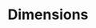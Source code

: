 ---
bigquery: https://console.cloud.google.com/bigquery?p=covid-19-dimensions-ai&page=table&d=data&t=publications
contributors: Digital Science, https://www.digital-science.com/
cost: Free for personal, non-commercial use.
description: Dimensions contains more than 100 million publications, ranging from
  articles published in scholarly journals, books and book chapters, to preprints
  and conference proceedings. All publications are contextualized with linked data
  sets, funding, publications, patents, clinical trials, and policy documents. You
  can also view associated categories, funders, institutions, and researcher profiles.
documentation: https://docs.dimensions.ai/bigquery/index.html
last_edit: 04/07/2022, 06:51:07
location: https://www.dimensions.ai/products/free/
maintained_by: Digital Science, https://www.digital-science.com/
schema_fields:
- family_count
- patent_ids
- research_org_countries
- categories
- category_hra
- publication_year
- status
- active_years
- category_icrp_ct
- doi
- granted_date
- repository_name
- created_date
- license
- expiration_year
- original_title
- associated_grant_ids
- parent_id
- assignee_orgs
- citation_string
- date_imported_gbq
- linkout
- repository_id
- legal_events
- year
- title
- associated_publication_arxiv_id
- open_access_categories
- date_modified
- date_online
- editors
- date
- metrics
- associated_publication_pmid
- citations_count
- application_number
- research_org_state_names
- labels
- journal
- organisation_details
- publication_ids
- research_org_state_codes
- funder_org_acronyms
- original_assignee_countries
- resulting_publication_doi
- family_members_ids
- funder_countries
- date_normal
- investigators
- description
- start_date
- volume
- acronyms
- filing_date
- publication_date
- expiration_date
- original_assignee
- aliases
- phase
- family_id
- research_org_city_names
- types
- associated_publication_doi
- id
- researcher_ids
- concepts
- ipcr
- funding_details
- pages
- assignee_countries
- embargo_date
- book_title
- language
- category_bra
- citations
- email_address
- mesh_terms
- funding_aud
- foa_number
- authors
- research_org_cities
- issue
- gender
- category_icrp_cso
- proceedings_title
- funding_currency
- isbn
- publisher
- type
- funder_org_state_codes
- original_abstract
- abstract
- category_for
- pmcid
- funding_jpy
- external_ids
- funder_org_cities
- priority_date
- filing_year
- category_hrcs_rac
- funder_org_countries
- repository_url
- kind
- associated_publication_id
- cpc
- research_orgs
- journal_lists
- wikipedia_url
- funding_gbp
- end_year
- inventor_names
- date_inserted
- funding_amount
- eisbn
- links
- relationships
- funding_eur
- book_series_title
- funder_org
- funding_cad
- granted_year
- category_uoa
- category_sdg
- filing_status
- category_rcdc
- conference
- interventions
- current_assignee_orgs
- funder_orgs
- legal_status
- funding_cny
- resulting_publication_ids
- funding_usd
- brief_title
- altmetrics
- pmid
- established
- funding_chf
- source_id
- end_date
- clinical_trial_ids
- arxiv_id
- registry
- acronym
- start_year
- original_assignee_orgs
- reference_ids
- priority_year
- jurisdiction
- supporting_grant_ids
- date_print
- category_hrcs_hc
- grant_number
- subtitles
- cited_by_ids
- acknowledgements
- conditions
- funding_nzd
- open_access_categories_v2
- mesh_headings
- address
- research_org_country_names
- current_assignee_countries
- current_assignee
- name
shortname: dimensions
tags:
- scholarly literature
- patents
- funding
- clinical trials
- academic profiles
terms_of_use: 'Use of both the Dimensions COVID-19 dataset and full Dimensions dataset
  are subject to the Dimensions Terms of use: https://www.dimensions.ai/policies-terms-legal '
title: Dimensions
uuid: dcff88bd-fe6b-4fdb-8159-809bf9d7bc1c
---